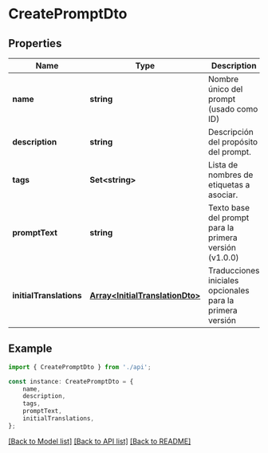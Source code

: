 # CreatePromptDto


## Properties

Name | Type | Description | Notes
------------ | ------------- | ------------- | -------------
**name** | **string** | Nombre único del prompt (usado como ID) | [default to undefined]
**description** | **string** | Descripción del propósito del prompt. | [optional] [default to undefined]
**tags** | **Set&lt;string&gt;** | Lista de nombres de etiquetas a asociar. | [optional] [default to undefined]
**promptText** | **string** | Texto base del prompt para la primera versión (v1.0.0) | [default to undefined]
**initialTranslations** | [**Array&lt;InitialTranslationDto&gt;**](InitialTranslationDto.md) | Traducciones iniciales opcionales para la primera versión | [optional] [default to undefined]

## Example

```typescript
import { CreatePromptDto } from './api';

const instance: CreatePromptDto = {
    name,
    description,
    tags,
    promptText,
    initialTranslations,
};
```

[[Back to Model list]](../README.md#documentation-for-models) [[Back to API list]](../README.md#documentation-for-api-endpoints) [[Back to README]](../README.md)
